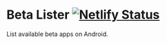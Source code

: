 # Beta Lister [![Netlify Status](https://api.netlify.com/api/v1/badges/9c543833-daf6-4cca-a76b-068fa95cb5ac/deploy-status)](https://app.netlify.com/sites/betalister/deploys)

List available beta apps on Android.
